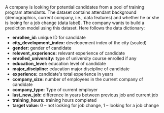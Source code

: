 A company is looking for potential candidates from a pool of training program attendants. The dataset contains attendant background (demographics, current company, i.e., data features) and whether he or she is looing for a job change (data label). The company wants to build a prediction model using this dataset. Here follows the data dictionary:

* **enrollee_id:** unique ID for candidate
* **city_development_index:** developement index of the city (scaled)
* **gender:** gender of candidate
* **relevent_experience:** relevant experience of candidate
* **enrolled_university:** type of university course enrolled if any
* **education_level:** education level of candidate
* **major_discipline:** education major discipline of candidate
* **experience:** candidate's total experience in years
* **company_size:** number of employees in the current company of candidate
* **company_type:** Type of current employer
* **last_new_job:** difference in years between previous job and current job
* **training_hours:** training hours completed
* **target value:** 0 – not looking for job change, 1 – looking for a job change
